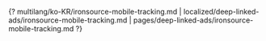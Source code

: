 {? multilang/ko-KR/ironsource-mobile-tracking.md | localized/deep-linked-ads/ironsource-mobile-tracking.md | pages/deep-linked-ads/ironsource-mobile-tracking.md ?}
